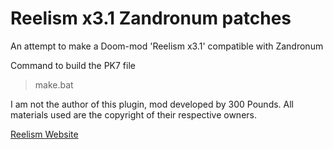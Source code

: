 # Reelism x3.1 Zandronum patches

An attempt to make a Doom-mod 'Reelism x3.1' compatible with Zandronum

Command to build the PK7 file
> make.bat

I am not the author of this plugin, mod developed by 300 Pounds.
All materials used are the copyright of their respective owners.

[Reelism Website](https://www.thekinsie.com/reelism/)